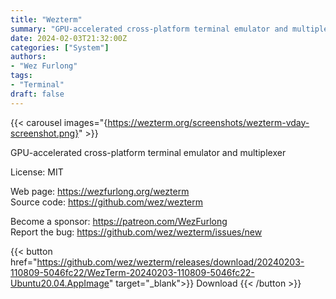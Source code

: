 ```yaml
---
title: "Wezterm"
summary: "GPU-accelerated cross-platform terminal emulator and multiplexer"
date: 2024-02-03T21:32:00Z
categories: ["System"]
authors:
- "Wez Furlong"
tags: 
- "Terminal"
draft: false
---
```


{{< carousel images="{https://wezterm.org/screenshots/wezterm-vday-screenshot.png}" >}}

GPU-accelerated cross-platform terminal emulator and multiplexer

License: MIT

Web page: <https://wezfurlong.org/wezterm>  
Source code: <https://github.com/wez/wezterm>

Become a sponsor: <https://patreon.com/WezFurlong>  
Report the bug: <https://github.com/wez/wezterm/issues/new>  

{{< button href="https://github.com/wez/wezterm/releases/download/20240203-110809-5046fc22/WezTerm-20240203-110809-5046fc22-Ubuntu20.04.AppImage" target="_blank">}}
Download
{{< /button >}}